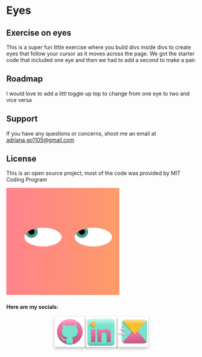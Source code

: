 # Eyes

## Exercise on eyes

This is a super fun little exercise where you build divs inside divs to create eyes that follow your cursor as it moves across the page. We got the starter code that included one eye and then we had to add a second to make a pair. 

## Roadmap

I would love to add a littl toggle up top to change from one eye to two and vice versa

## Support
If you have any questions or concerns, shoot me an email at adriana.go1105@gmail.com

## License
This is an open source project, most of the code was provided by MIT Coding Program

<img src= "./icons/eyes.png" width='300'/>


#### Here are my socials:

<p align="center">
<a href="https://github.com/adrigalle">
    <img style="filter: drop-shadow(0px 4px 4px rgba(0, 0, 0, 0.25));" size="350px" src="./icons/GitHub.svg"
</a>
<a href="https://www.linkedin.com/in/adriana-gallegos-a2a992159">
    <img style="filter: drop-shadow(0px 4px 4px rgba(0, 0, 0, 0.25));" size="350px" src="./icons/LinkedIn.svg"
</a>   
<a href="mailto:adriana.go1105@gmail.com">
    <img style="filter: drop-shadow(0px 4px 4px rgba(0, 0, 0, 0.25));" size="350px" src="./icons/Email.svg">
</a>

</p>